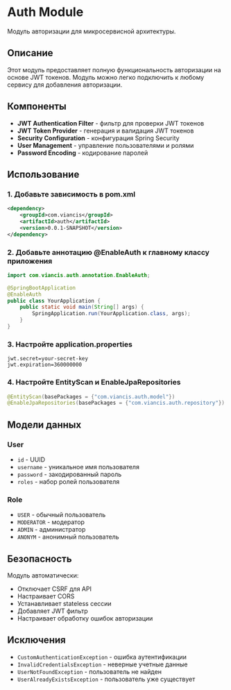 # Auth Module

Модуль авторизации для микросервисной архитектуры.

## Описание

Этот модуль предоставляет полную функциональность авторизации на основе JWT токенов. Модуль можно легко подключить к любому сервису для добавления авторизации.

## Компоненты

- **JWT Authentication Filter** - фильтр для проверки JWT токенов
- **JWT Token Provider** - генерация и валидация JWT токенов
- **Security Configuration** - конфигурация Spring Security
- **User Management** - управление пользователями и ролями
- **Password Encoding** - кодирование паролей

## Использование

### 1. Добавьте зависимость в pom.xml

```xml
<dependency>
    <groupId>com.viancis</groupId>
    <artifactId>auth</artifactId>
    <version>0.0.1-SNAPSHOT</version>
</dependency>
```

### 2. Добавьте аннотацию @EnableAuth к главному классу приложения

```java
import com.viancis.auth.annotation.EnableAuth;

@SpringBootApplication
@EnableAuth
public class YourApplication {
    public static void main(String[] args) {
        SpringApplication.run(YourApplication.class, args);
    }
}
```

### 3. Настройте application.properties

```properties
jwt.secret=your-secret-key
jwt.expiration=360000000
```

### 4. Настройте EntityScan и EnableJpaRepositories

```java
@EntityScan(basePackages = {"com.viancis.auth.model"})
@EnableJpaRepositories(basePackages = {"com.viancis.auth.repository"})
```

## Модели данных

### User
- `id` - UUID
- `username` - уникальное имя пользователя
- `password` - закодированный пароль
- `roles` - набор ролей пользователя

### Role
- `USER` - обычный пользователь
- `MODERATOR` - модератор
- `ADMIN` - администратор
- `ANONYM` - анонимный пользователь

## Безопасность

Модуль автоматически:
- Отключает CSRF для API
- Настраивает CORS
- Устанавливает stateless сессии
- Добавляет JWT фильтр
- Настраивает обработку ошибок авторизации

## Исключения

- `CustomAuthenticationException` - ошибка аутентификации
- `InvalidCredentialsException` - неверные учетные данные
- `UserNotFoundException` - пользователь не найден
- `UserAlreadyExistsException` - пользователь уже существует
